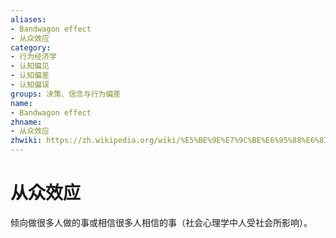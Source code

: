 ```yaml
---
aliases:
- Bandwagon effect
- 从众效应
category:
- 行为经济学
- 认知偏见
- 认知偏差
- 认知偏误
groups: 决策、信念与行为偏差
name:
- Bandwagon effect
zhname:
- 从众效应
zhwiki: https://zh.wikipedia.org/wiki/%E5%BE%9E%E7%9C%BE%E6%95%88%E6%87%89
---
```


# 从众效应

倾向做很多人做的事或相信很多人相信的事（社会心理学中人受社会所影响）。
